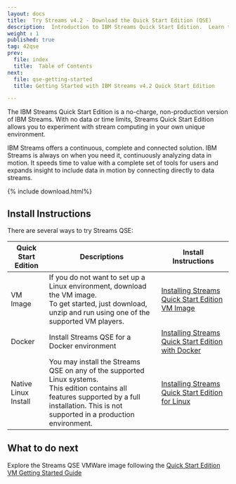```yaml
---
layout: docs
title:  Try Streams v4.2 - Download the Quick Start Edition (QSE)
description:  Introduction to IBM Streams Quick Start Edition.  Learn the different ways to get started.
weight : 1
published: true
tag: 42qse
prev:
  file: index
  title:  Table of Contents
next:
  file: qse-getting-started
  title: Getting Started with IBM Streams v4.2 Quick Start Edition

---
```


The IBM Streams Quick Start Edition is a no-charge, non-production version of IBM Streams.  With no data or time limits, Streams Quick Start Edition allows you to experiment with stream computing in your own unique environment.  

IBM Streams offers a continuous, complete and connected solution.  IBM Streams is always on when you need it, continuously analyzing data in motion.  It speeds time to value with a complete set of tools for users and expands insight to include data in motion by connecting directly to data streams.

{% include download.html%}

## Install Instructions

There are several ways to try Streams QSE:

| Quick Start Edition  | Descriptions         | Install Instructions |
| -------------------- | -------------------- | ----------------|
| VM Image         | If you do not want to set up a Linux environment, download the VM image.  <br>To get started, just download, unzip and run using one of the supported VM players. | [Installing Streams Quick Start Edition VM Image](../qse-install-vm/)
| Docker | Install Streams QSE for a Docker environment | [Installing Streams Quick Start Edition with Docker](../qse-install-docker/)|
| Native Linux Install | You may install the Streams QSE on any of the supported Linux systems.<br>  This edition contains all features supported by a full installation.  This is not supported in a production environment. | [Installing Streams Quick Start Edition for Linux](../qse-install-linux/)

## What to do next

Explore the Streams QSE VMWare image following the [Quick Start Edition VM Getting Started Guide](/streamsx.documentation/docs/4.2/qse-getting-started/)
